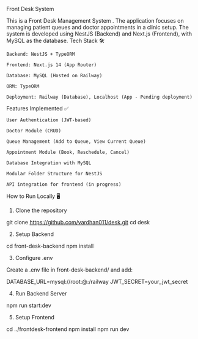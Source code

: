 Front Desk System 

This is a Front Desk Management System . The application focuses on managing patient queues and doctor appointments in a clinic setup. The system is developed using NestJS (Backend) and Next.js (Frontend), with MySQL as the database.
Tech Stack 🛠️

    Backend: NestJS + TypeORM

    Frontend: Next.js 14 (App Router)

    Database: MySQL (Hosted on Railway)

    ORM: TypeORM

    Deployment: Railway (Database), Localhost (App - Pending deployment)

Features Implemented ✅

    User Authentication (JWT-based)

    Doctor Module (CRUD)

    Queue Management (Add to Queue, View Current Queue)

    Appointment Module (Book, Reschedule, Cancel)

    Database Integration with MySQL

    Modular Folder Structure for NestJS

    API integration for frontend (in progress)


How to Run Locally 🖥️
1. Clone the repository

git clone https://github.com/vardhan011/desk.git
cd desk

2. Setup Backend

cd front-desk-backend
npm install

3. Configure .env

Create a .env file in front-desk-backend/ and add:

DATABASE_URL=mysql://root:<password>@<host>:<port>/railway
JWT_SECRET=your_jwt_secret

4. Run Backend Server

npm run start:dev

5. Setup Frontend

cd ../frontdesk-frontend
npm install
npm run dev
